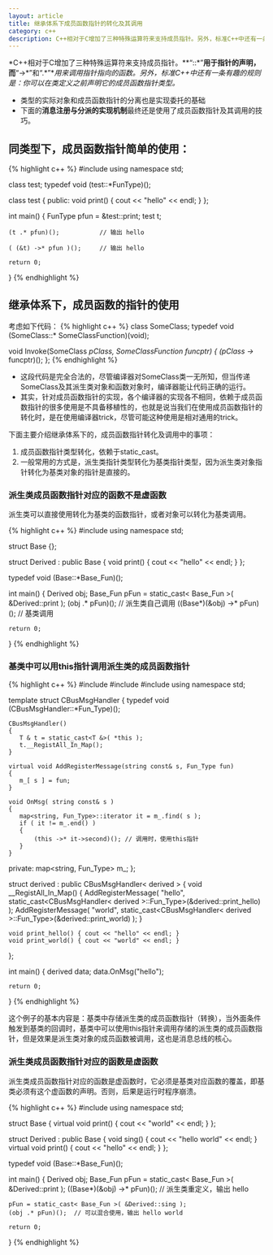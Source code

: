 ```yaml
---
layout: article
title: 继承体系下成员函数指针的转化及其调用
category: c++
description: C++相对于C增加了三种特殊运算符来支持成员指针。另外，标准C++中还有一条有趣的规则是：你可以在类定义之前声明它的成员函数指针类型。
---
```

*C++相对于C增加了三种特殊运算符来支持成员指针。**“::\*”**用于指针的声明，而**“->\*”和“\.\*”**用来调用指针指向的函数。另外，标准C++中还有一条有趣的规则是：你可以在类定义之前声明它的成员函数指针类型。*
 
* 类型的实际对象和成员函数指针的分离也是实现委托的基础
* 下面的**消息注册与分派的实现机制**最终还是使用了成员函数指针及其调用的技巧。
 
## 同类型下，成员函数指针简单的使用：
{% highlight c++ %}
#include <iostream>
using namespace std;
 
class test;
typedef void (test::*FunType)();
 
class test
{
public:
    void print() { cout << "hello" << endl; }
};
 
int main()
{
    FunType pfun = &test::print;
    test t;
 
    (t .* pfun)();           // 输出 hello
 
    ( (&t) ->* pfun )();     // 输出 hello
 
    return 0;
}
{% endhighlight %}

 
## 继承体系下，成员函数的指针的使用
考虑如下代码：
{% highlight c++ %}
class SomeClass;
typedef void (SomeClass::* SomeClassFunction)(void);
 
void Invoke(SomeClass *pClass, SomeClassFunction funcptr)
{
    (pClass ->* funcptr)();
};
{% endhighlight %}

* 这段代码是完全合法的，尽管编译器对SomeClass类一无所知，但当传递SomeClass及其派生类对象和函数对象时，编译器能让代码正确的运行。
* 其实，针对成员函数指针的实现，各个编译器的实现各不相同，依赖于成员函数指针的很多使用是不具备移植性的，也就是说当我们在使用成员函数指针的转化时，是在使用编译器trick，尽管可能这种使用是相对通用的trick。
 
下面主要介绍继承体系下的，成员函数指针转化及调用中的事项：  

1. 成员函数指针类型转化，依赖于static_cast。
2. 一般常用的方式是，派生类指针类型转化为基类指针类型，因为派生类对象指针转化为基类对象的指针是直接的。
 
 
### 派生类成员函数指针对应的函数不是虚函数
派生类可以直接使用转化为基类的函数指针，或者对象可以转化为基类调用。

{% highlight c++ %}
#include <iostream>
using namespace std;
 
struct Base {};
 
struct Derived : public Base
{
    void print() { cout << "hello" << endl; }
};
 
typedef void (Base::*Base_Fun)();
 
int main()
{
    Derived obj;
    Base_Fun pFun = static_cast< Base_Fun >( &Derived::print );
    (obj .* pFun)();             // 派生类自己调用
    ((Base*)(&obj) ->* pFun)(); // 基类调用
 
    return 0;
}
{% endhighlight %}
 
### 基类中可以用this指针调用派生类的成员函数指针
{% highlight c++ %}
#include <iostream>
#include <map>
#include <string>
using namespace std;
 
template<typename T>
struct CBusMsgHandler
{
    typedef void (CBusMsgHandler::*Fun_Type)();
 
    CBusMsgHandler()
    {
       T & t = static_cast<T &>( *this );
       t.__RegistAll_In_Map();
    }
 
    virtual void AddRegisterMessage(string const& s, Fun_Type fun)
    {
       m_[ s ] = fun;
    }
 
    void OnMsg( string const& s )
    {
       map<string, Fun_Type>::iterator it = m_.find( s );
       if ( it != m_.end() )
       {
           (this ->* it->second)(); // 调用时，使用this指针
       }
    }
 
private:
    map<string, Fun_Type> m_;
};
 
struct derived : public CBusMsgHandler< derived >
{
    void __RegistAll_In_Map()
    {
       AddRegisterMessage( "hello", static_cast<CBusMsgHandler< derived >::Fun_Type>(&derived::print_hello) );
       AddRegisterMessage( "world", static_cast<CBusMsgHandler< derived >::Fun_Type>(&derived::print_world) );
    }
 
    void print_hello() { cout << "hello" << endl; }
    void print_world() { cout << "world" << endl; }
};
 
int main()
{
    derived data;
    data.OnMsg("hello");
 
    return 0;
}
{% endhighlight %}
 
这个例子的基本内容是：基类中存储派生类的成员函数指针（转换），当外面条件触发到基类的回调时，基类中可以使用this指针来调用存储的派生类的成员函数指针，但是效果是派生类对象的成员函数被调用，这也是消息总线的核心。
 
 
### 派生类成员函数指针对应的函数是虚函数
派生类成员函数指针对应的函数是虚函数时，它必须是基类对应函数的覆盖，即基类必须有这个虚函数的声明。否则，后果是运行时程序崩溃。

{% highlight c++ %}
#include <iostream>
using namespace std;
 
struct Base
{
    virtual void print() { cout << "world" << endl; }
};
 
struct Derived : public Base
{
    void sing() { cout << "hello world" << endl; }
    virtual void print() { cout << "hello" << endl; }
};
 
typedef void (Base::*Base_Fun)();
 
int main()
{
    Derived obj;
    Base_Fun pFun = static_cast< Base_Fun >( &Derived::print );
    ((Base*)(&obj) ->* pFun)(); // 派生类重定义，输出 hello
 
    pFun = static_cast< Base_Fun >( &Derived::sing );
    (obj .* pFun)();  // 可以混合使用，输出 hello world
 
    return 0;
}
{% endhighlight %}